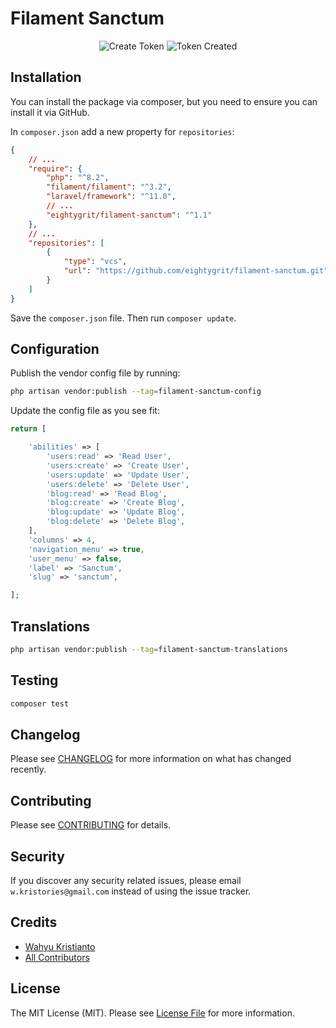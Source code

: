 # Filament Sanctum

<p align="center">
    <img src="./art/create-token.png" alt="Create Token">
    <img src="./art/token-created.png" alt="Token Created">
</p>

## Installation

You can install the package via composer, but you need to ensure you can install it via GitHub.

In `composer.json` add a new property for `repositories`:

````json
{
    // ...
    "require": {
        "php": "^8.2",
        "filament/filament": "^3.2",
        "laravel/framework": "^11.0",
        // ...
        "eightygrit/filament-sanctum": "^1.1"
    },
    // ...
    "repositories": [
        {
            "type": "vcs",
            "url": "https://github.com/eightygrit/filament-sanctum.git"
        }
    ]
}
````

Save the `composer.json` file. Then run `composer update`.


## Configuration

Publish the vendor config file by running:

```bash
php artisan vendor:publish --tag=filament-sanctum-config
```

Update the config file as you see fit:

```php
return [

    'abilities' => [
        'users:read' => 'Read User',
        'users:create' => 'Create User',
        'users:update' => 'Update User',
        'users:delete' => 'Delete User',
        'blog:read' => 'Read Blog',
        'blog:create' => 'Create Blog',
        'blog:update' => 'Update Blog',
        'blog:delete' => 'Delete Blog',
    ],
    'columns' => 4,
    'navigation_menu' => true,
    'user_menu' => false,
    'label' => 'Sanctum',
    'slug' => 'sanctum',

];
```

## Translations

```bash
php artisan vendor:publish --tag=filament-sanctum-translations
```

## Testing

```bash
composer test
```

## Changelog

Please see [CHANGELOG](CHANGELOG.md) for more information on what has changed recently.

## Contributing

Please see [CONTRIBUTING](CONTRIBUTING.md) for details.

## Security

If you discover any security related issues, please email `w.kristories@gmail.com` instead of using the issue tracker.

## Credits

- [Wahyu Kristianto](https://github.com/kristories)
- [All Contributors](https://github.com/devtical/sanctum/graphs/contributors)

## License

The MIT License (MIT). Please see [License File](LICENSE.md) for more information.
